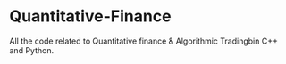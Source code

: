 # Quantitative-Finance
All the code related to Quantitative finance &amp; Algorithmic Tradingbin C++ and Python.
